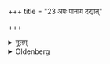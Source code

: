+++
title = "23 अपः पानाय दद्यात्"

+++

<details><summary>मूलम्</summary>

अपः पानाय दद्यात् २३
</details>

<details><summary>Oldenberg</summary>

23. Let him give it water to drink.
</details>

